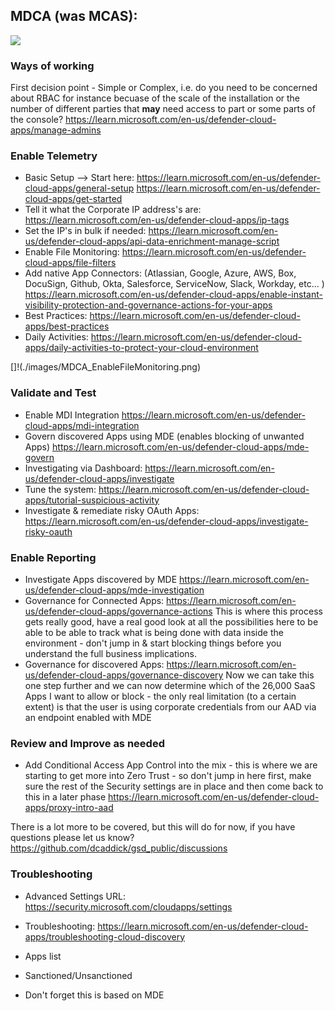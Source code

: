 ## MDCA (was MCAS):

![](https://encrypted-tbn0.gstatic.com/images?q=tbn:ANd9GcTQs2hcOLld13doGTbvIknglVMDxEoot1EJ3g&usqp=CAU)

### Ways of working
First decision point - Simple or Complex, i.e. do you need to be concerned about RBAC for instance becuase of the scale of the installation or the number of different parties that **may** need access to part or some parts of the console?  <https://learn.microsoft.com/en-us/defender-cloud-apps/manage-admins>



### Enable Telemetry

- Basic Setup --> Start here:
<https://learn.microsoft.com/en-us/defender-cloud-apps/general-setup>
<https://learn.microsoft.com/en-us/defender-cloud-apps/get-started>
- Tell it what the Corporate IP address's are: 
<https://learn.microsoft.com/en-us/defender-cloud-apps/ip-tags>
- Set the IP's in bulk if needed:
<https://learn.microsoft.com/en-us/defender-cloud-apps/api-data-enrichment-manage-script>
-   Enable File Monitoring:
<https://learn.microsoft.com/en-us/defender-cloud-apps/file-filters>
- Add native App Connectors: (Atlassian, Google, Azure, AWS, Box, DocuSign, Github, Okta, Salesforce, ServiceNow, Slack, Workday, etc... )
<https://learn.microsoft.com/en-us/defender-cloud-apps/enable-instant-visibility-protection-and-governance-actions-for-your-apps>
- Best Practices:
<https://learn.microsoft.com/en-us/defender-cloud-apps/best-practices>
- Daily Activities:
<https://learn.microsoft.com/en-us/defender-cloud-apps/daily-activities-to-protect-your-cloud-environment>

[]!(./images/MDCA_EnableFileMonitoring.png)

### Validate and Test

- Enable MDI Integration
<https://learn.microsoft.com/en-us/defender-cloud-apps/mdi-integration>
- Govern discovered Apps using MDE (enables blocking of unwanted Apps)
<https://learn.microsoft.com/en-us/defender-cloud-apps/mde-govern>
- Investigating via Dashboard:
<https://learn.microsoft.com/en-us/defender-cloud-apps/investigate>
- Tune the system: 
<https://learn.microsoft.com/en-us/defender-cloud-apps/tutorial-suspicious-activity>
- Investigate & remediate risky OAuth Apps:
<https://learn.microsoft.com/en-us/defender-cloud-apps/investigate-risky-oauth>


### Enable Reporting

- Investigate Apps discovered by MDE 
<https://learn.microsoft.com/en-us/defender-cloud-apps/mde-investigation>
- Governance for Connected Apps:
<https://learn.microsoft.com/en-us/defender-cloud-apps/governance-actions>
This is where this process gets really good, have a real good look at all the possibilities here to be able to be able to track what is being done with data inside the environment - don't jump in & start blocking things before you understand the full business implications. 
- Governance for discovered Apps:
<https://learn.microsoft.com/en-us/defender-cloud-apps/governance-discovery>
Now we can take this one step further and we can now determine which of the 26,000 SaaS Apps I want to allow or block - the only real limitation (to a certain extent) is that the user is using corporate credentials from our AAD via an endpoint enabled with MDE 

### Review and Improve as needed

- Add Conditional Access App Control into the mix - this is where we are starting to get more into Zero Trust - so don't jump in here first, make sure the rest of the Security settings are in place and then come back to this in a later phase
<https://learn.microsoft.com/en-us/defender-cloud-apps/proxy-intro-aad>

There is a lot more to be covered, but this will do for now, if you have questions please let us know?
<https://github.com/dcaddick/gsd_public/discussions>


### Troubleshooting

- Advanced Settings URL:
<https://security.microsoft.com/cloudapps/settings>
- Troubleshooting: 
<https://learn.microsoft.com/en-us/defender-cloud-apps/troubleshooting-cloud-discovery>

-   Apps list
-   Sanctioned/Unsanctioned
-   Don't forget this is based on MDE
